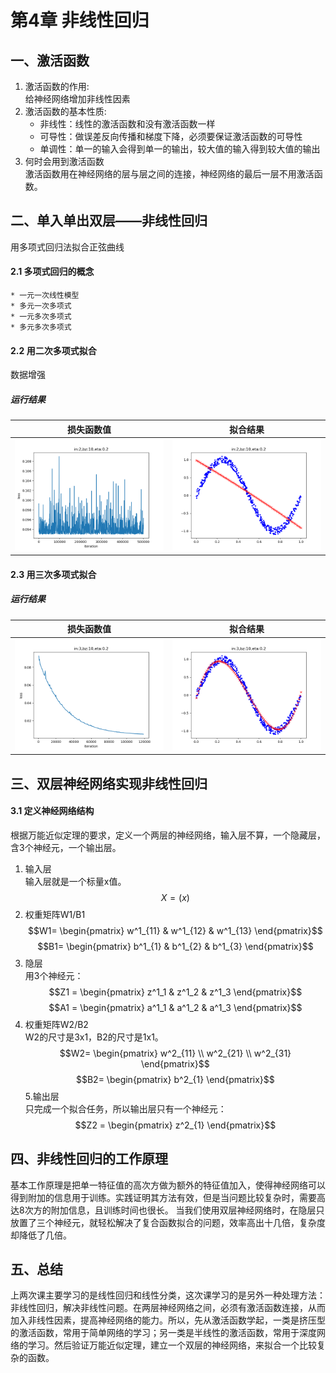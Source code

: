 # 第4章 非线性回归
## 一、激活函数
1. 激活函数的作用:\
   给神经网络增加非线性因素
2. 激活函数的基本性质:
   + 非线性：线性的激活函数和没有激活函数一样
   + 可导性：做误差反向传播和梯度下降，必须要保证激活函数的可导性
   + 单调性：单一的输入会得到单一的输出，较大值的输入得到较大值的输出 
3. 何时会用到激活函数\
   激活函数用在神经网络的层与层之间的连接，神经网络的最后一层不用激活函数。
## 二、单入单出双层——非线性回归
 用多项式回归法拟合正弦曲线
#### 2.1 多项式回归的概念
    * 一元一次线性模型
    * 多元一次多项式
    * 一元多次多项式
    * 多元多次多项式
#### 2.2 用二次多项式拟合
 数据增强
##### 运行结果
|损失函数值|拟合结果|
|---|---|
|![](1.png)|![](2.png)|
#### 2.3 用三次多项式拟合
##### 运行结果
|损失函数值|拟合结果|
|---|---|
|![](3.png)|![](4.png)|
## 三、双层神经网络实现非线性回归
#### 3.1 定义神经网络结构
根据万能近似定理的要求，定义一个两层的神经网络，输入层不算，一个隐藏层，含3个神经元，一个输出层。
1. 输入层\
输入层就是一个标量x值。
$$X = (x)$$
2. 权重矩阵W1/B1
$$W1=
\begin{pmatrix}
w^1_{11} & w^1_{12} & w^1_{13}
\end{pmatrix}$$
$$B1=
\begin{pmatrix}
b^1_{1} & b^1_{2} & b^1_{3} 
\end{pmatrix}$$
3. 隐层\
用3个神经元：
$$Z1 = \begin{pmatrix}
    z^1_1 & z^1_2 & z^1_3
\end{pmatrix}$$
$$A1 = \begin{pmatrix}
    a^1_1 & a^1_2 & a^1_3
\end{pmatrix}$$
4. 权重矩阵W2/B2\
W2的尺寸是3x1，B2的尺寸是1x1。
$$W2=
\begin{pmatrix}
w^2_{11} \\
w^2_{21} \\
w^2_{31}
\end{pmatrix}$$
$$B2=
\begin{pmatrix}
b^2_{1}
\end{pmatrix}$$
5.输出层\
只完成一个拟合任务，所以输出层只有一个神经元：
$$Z2 = 
\begin{pmatrix}
    z^2_{1}
\end{pmatrix}$$
## 四、非线性回归的工作原理
  基本工作原理是把单一特征值的高次方做为额外的特征值加入，使得神经网络可以得到附加的信息用于训练。实践证明其方法有效，但是当问题比较复杂时，需要高达8次方的附加信息，且训练时间也很长。
当我们使用双层神经网络时，在隐层只放置了三个神经元，就轻松解决了复合函数拟合的问题，效率高出十几倍，复杂度却降低了几倍。
## 五、总结
 上两次课主要学习的是线性回归和线性分类，这次课学习的是另外一种处理方法：非线性回归，解决非线性问题。在两层神经网络之间，必须有激活函数连接，从而加入非线性因素，提高神经网络的能力。所以，先从激活函数学起，一类是挤压型的激活函数，常用于简单网络的学习；另一类是半线性的激活函数，常用于深度网络的学习。然后验证万能近似定理，建立一个双层的神经网络，来拟合一个比较复杂的函数。